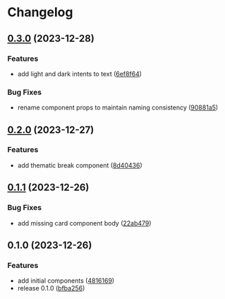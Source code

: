 # Changelog

## [0.3.0](https://github.com/metalnethq/baremetal-ui/compare/v0.2.0...v0.3.0) (2023-12-28)


### Features

* add light and dark intents to text ([6ef8f64](https://github.com/metalnethq/baremetal-ui/commit/6ef8f6403e10351f84072aa8a24538c31c41f478))


### Bug Fixes

* rename component props to maintain naming consistency ([90881a5](https://github.com/metalnethq/baremetal-ui/commit/90881a544ec85d78a4fced70920173bea908215e))

## [0.2.0](https://github.com/metalnethq/baremetal-ui/compare/v0.1.1...v0.2.0) (2023-12-27)


### Features

* add thematic break component ([8d40436](https://github.com/metalnethq/baremetal-ui/commit/8d404364d3308b7812a326710521a21ec0ca63f6))

## [0.1.1](https://github.com/metalnethq/baremetal-ui/compare/v0.1.0...v0.1.1) (2023-12-26)


### Bug Fixes

* add missing card component body ([22ab479](https://github.com/metalnethq/baremetal-ui/commit/22ab4791fe022ce564f296070d4f1431c7eab81f))

## 0.1.0 (2023-12-26)


### Features

* add initial components ([4816169](https://github.com/metalnethq/baremetal-ui/commit/4816169413f44e5049534cf1cf0b065b9de87aa2))
* release 0.1.0 ([bfba256](https://github.com/metalnethq/baremetal-ui/commit/bfba256921055af60c2c3259a7ec94431344011e))

